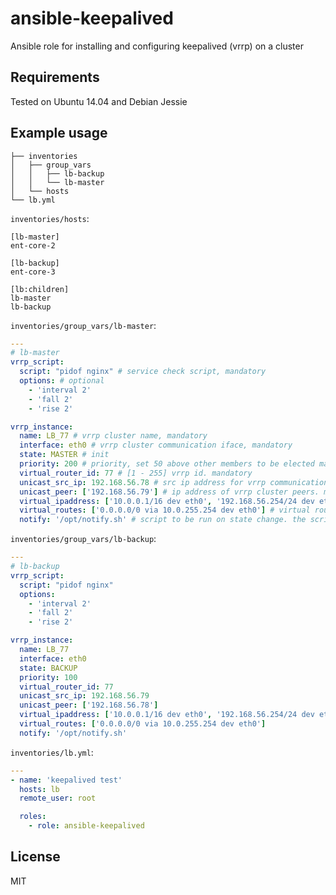 ansible-keepalived
=========

Ansible role for installing and configuring keepalived (vrrp) on a cluster

Requirements
------------

Tested on Ubuntu 14.04 and Debian Jessie

Example usage
--------------


```
├── inventories
│   ├── group_vars
│   │   ├── lb-backup
│   │   └── lb-master
│   └── hosts
└── lb.yml
```

`inventories/hosts`:
```
[lb-master]
ent-core-2

[lb-backup]
ent-core-3

[lb:children]
lb-master
lb-backup
```

`inventories/group_vars/lb-master`:
```yaml
---
# lb-master
vrrp_script:
  script: "pidof nginx" # service check script, mandatory
  options: # optional
    - 'interval 2'
    - 'fall 2'
    - 'rise 2'

vrrp_instance:
  name: LB_77 # vrrp cluster name, mandatory
  interface: eth0 # vrrp cluster communication iface, mandatory
  state: MASTER # init
  priority: 200 # priority, set 50 above other members to be elected master. mandatory
  virtual_router_id: 77 # [1 - 255] vrrp id. mandatory
  unicast_src_ip: 192.168.56.78 # src ip address for vrrp communication, mandatory
  unicast_peer: ['192.168.56.79'] # ip address of vrrp cluster peers. mandatory
  virtual_ipaddress: ['10.0.0.1/16 dev eth0', '192.168.56.254/24 dev eth1'] # virtual ip addresses, mandatory
  virtual_routes: ['0.0.0.0/0 via 10.0.255.254 dev eth0'] # virtual routes, optional
  notify: '/opt/notify.sh' # script to be run on state change. the script is passer 3 parametrs (TYPE, INSTANCE, STATE). optional 
```

`inventories/group_vars/lb-backup`:
```yaml
---
# lb-backup
vrrp_script:
  script: "pidof nginx"
  options:
    - 'interval 2'
    - 'fall 2'
    - 'rise 2'

vrrp_instance:
  name: LB_77
  interface: eth0
  state: BACKUP
  priority: 100
  virtual_router_id: 77
  unicast_src_ip: 192.168.56.79
  unicast_peer: ['192.168.56.78']
  virtual_ipaddress: ['10.0.0.1/16 dev eth0', '192.168.56.254/24 dev eth1']
  virtual_routes: ['0.0.0.0/0 via 10.0.255.254 dev eth0']
  notify: '/opt/notify.sh'

```

`inventories/lb.yml`:
```yaml
---
- name: 'keepalived test'
  hosts: lb
  remote_user: root

  roles:
    - role: ansible-keepalived
```



License
-------

MIT
